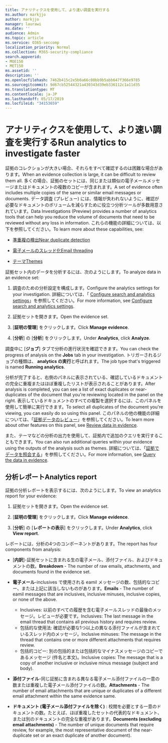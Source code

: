 ```yaml
---
title: アナリティクスを使用して、より速い調査を実行する
ms.author: markjjo
author: markjjo
manager: laurawi
ms.date: ''
audience: Admin
ms.topic: article
ms.service: O365-seccomp
localization_priority: Normal
ms.collection: M365-security-compliance
search.appverid:
- MOE150
- MET150
ms.assetid: ''
description: ''
ms.openlocfilehash: 7462b415c2e5b0a66c08bb9b5abb647f366e9785
ms.sourcegitcommit: 9d67cb52544321a430343d39eb336112c1a11d35
ms.translationtype: MT
ms.contentlocale: ja-JP
ms.lasthandoff: 05/17/2019
ms.locfileid: "34153659"
---
```

# <a name="run-analytics-to-investigate-faster"></a><span data-ttu-id="3ccfb-102">アナリティクスを使用して、より速い調査を実行する</span><span class="sxs-lookup"><span data-stu-id="3ccfb-102">Run analytics to investigate faster</span></span>

<span data-ttu-id="3ccfb-103">証拠のコレクションが大きい場合、それらをすべて確認するのは困難な場合があります。</span><span class="sxs-lookup"><span data-stu-id="3ccfb-103">When an evidence collection is large, it can be difficult to review them all.</span></span> <span data-ttu-id="3ccfb-104">多くの場合、証拠のセットには、同じまたは類似の電子メールメッセージまたはドキュメントの複数のコピーが含まれます。</span><span class="sxs-lookup"><span data-stu-id="3ccfb-104">A set of evidence often includes multiple copies of the same or similar email messages or documents.</span></span> <span data-ttu-id="3ccfb-105">データ調査 (プレビュー) には、情報が失われないように、確認が必要なドキュメントのボリュームを減らすために役立つ分析ツールが多数用意されています。</span><span class="sxs-lookup"><span data-stu-id="3ccfb-105">Data Investigations (Preview) provides a number of analytics tools that can help you reduce the volume of documents that need to be reviewed without any loss in information.</span></span> <span data-ttu-id="3ccfb-106">これらの機能の詳細については、以下を参照してください。</span><span class="sxs-lookup"><span data-stu-id="3ccfb-106">To learn more about these capabilities, see:</span></span>

- [<span data-ttu-id="3ccfb-107">準重複の検出</span><span class="sxs-lookup"><span data-stu-id="3ccfb-107">Near duplicate detection</span></span>](near-duplicates.md)

- [<span data-ttu-id="3ccfb-108">電子メールのスレッド化</span><span class="sxs-lookup"><span data-stu-id="3ccfb-108">Email threading</span></span>](email-threading.md)

- [<span data-ttu-id="3ccfb-109">テーマ</span><span class="sxs-lookup"><span data-stu-id="3ccfb-109">Themes</span></span>](themes.md)

<span data-ttu-id="3ccfb-110">証拠セット内のデータを分析するには、次のようにします。</span><span class="sxs-lookup"><span data-stu-id="3ccfb-110">To analyze data in an evidence set:</span></span>

1. <span data-ttu-id="3ccfb-111">調査のための分析設定を構成します。</span><span class="sxs-lookup"><span data-stu-id="3ccfb-111">Configure the analytics settings for your investigation.</span></span> <span data-ttu-id="3ccfb-112">詳細については、「 [Configure search and analytics settings](configure-search-analytics-settings.md)」を参照してください。</span><span class="sxs-lookup"><span data-stu-id="3ccfb-112">For more information, see [Configure search and analytics settings](configure-search-analytics-settings.md).</span></span>

2. <span data-ttu-id="3ccfb-113">証拠セットを開きます。</span><span class="sxs-lookup"><span data-stu-id="3ccfb-113">Open the evidence set.</span></span>

3. <span data-ttu-id="3ccfb-114">[**証明の管理**] をクリックします。</span><span class="sxs-lookup"><span data-stu-id="3ccfb-114">Click **Manage evidence**.</span></span>

4. <span data-ttu-id="3ccfb-115">[**分析**] の [**分析**] をクリックします。</span><span class="sxs-lookup"><span data-stu-id="3ccfb-115">Under **Analytics**, click **Analyze**.</span></span>

<span data-ttu-id="3ccfb-116">調査中に [**ジョブ**] タブで分析の進行状況を確認できます。</span><span class="sxs-lookup"><span data-stu-id="3ccfb-116">You can check the progress of analysis on the **Jobs** tab in your investigation.</span></span> <span data-ttu-id="3ccfb-117">トリガーされるジョブの種類は、 **analytics の実行**と呼ばれます。</span><span class="sxs-lookup"><span data-stu-id="3ccfb-117">The job type that's triggered is named **Running analytics**.</span></span>

 <span data-ttu-id="3ccfb-118">分析が完了すると、右側のパネルに表示されている、確認しているドキュメントの完全に重複またはほぼ重複したリストが表示されることがあります。</span><span class="sxs-lookup"><span data-stu-id="3ccfb-118">After analysis is completed, you can see a list of exact duplicates or near-duplicates of the document that you're reviewing located in the panel on the right.</span></span> <span data-ttu-id="3ccfb-119">表示しているドキュメントのすべての複製を選択するには、このパネルを使用して簡単に実行できます。</span><span class="sxs-lookup"><span data-stu-id="3ccfb-119">To select all duplicates of the document you're viewing, you can easily do so using this panel.</span></span> <span data-ttu-id="3ccfb-120">このパネルの他の機能の詳細については、「[証拠データのレビュー](review-data-in-evidence.md)」を参照してください。</span><span class="sxs-lookup"><span data-stu-id="3ccfb-120">To learn more about other features on this panel, see [Review data in evidence](review-data-in-evidence.md).</span></span> 

<span data-ttu-id="3ccfb-121">また、テーマなどの分析の出力を使用して、証拠内で追加のクエリを実行することもできます。</span><span class="sxs-lookup"><span data-stu-id="3ccfb-121">You can also run additional queries within your evidence using the outputs of the analysis such as themes.</span></span> <span data-ttu-id="3ccfb-122">詳細については、「[証拠でデータを照会する](evidence-query.md)」を参照してください。</span><span class="sxs-lookup"><span data-stu-id="3ccfb-122">For more information, see [Query the data in evidence](evidence-query.md).</span></span>

## <a name="analytics-report"></a><span data-ttu-id="3ccfb-123">分析レポート</span><span class="sxs-lookup"><span data-stu-id="3ccfb-123">Analytics report</span></span>

<span data-ttu-id="3ccfb-124">証拠の分析レポートを表示するには、次のようにします。</span><span class="sxs-lookup"><span data-stu-id="3ccfb-124">To view an analytics report for your evidence:</span></span>

1. <span data-ttu-id="3ccfb-125">証拠セットを開きます。</span><span class="sxs-lookup"><span data-stu-id="3ccfb-125">Open the evidence set.</span></span>

2. <span data-ttu-id="3ccfb-126">[**証明の管理**] をクリックします。</span><span class="sxs-lookup"><span data-stu-id="3ccfb-126">Click **Manage evidence**.</span></span>

3. <span data-ttu-id="3ccfb-127">[**分析**] の [**レポートの表示**] をクリックします。</span><span class="sxs-lookup"><span data-stu-id="3ccfb-127">Under **Analytics**, click **View report**.</span></span>

<span data-ttu-id="3ccfb-128">レポートには、分析の4つのコンポーネントがあります。</span><span class="sxs-lookup"><span data-stu-id="3ccfb-128">The report has four components from analysis:</span></span>

- <span data-ttu-id="3ccfb-129">[**内訳**]-証拠セットに含まれる生の電子メール、添付ファイル、およびドキュメントの数。</span><span class="sxs-lookup"><span data-stu-id="3ccfb-129">**Breakdown** - The number of raw emails, attachments, and documents found in the evidence set.</span></span>

- <span data-ttu-id="3ccfb-130">**電子メール**-inclusives で使用される eamil メッセージの数、包括的なコピー、または上記に該当しないものがあります。</span><span class="sxs-lookup"><span data-stu-id="3ccfb-130">**Emails** - The number of eamil messages that are inclusives, inclusive minuses, inclusive copies, or none of the above.</span></span>
   - <span data-ttu-id="3ccfb-131">Inclusives: 以前のすべての履歴を含む電子メールスレッドの最後のメッセージ。レビューが必要です。</span><span class="sxs-lookup"><span data-stu-id="3ccfb-131">Inclusives: The last message in the email thread that contains all previous history and requires review.</span></span>
   - <span data-ttu-id="3ccfb-132">包括的な使用法: 確認が必要な1つ以上の異なる添付ファイルが含まれているスレッド内のメッセージ。</span><span class="sxs-lookup"><span data-stu-id="3ccfb-132">Inclusive minuses: The message in the thread that contains one or more different attachments that requires review.</span></span>
   - <span data-ttu-id="3ccfb-133">包括的コピー: 別の包括的または包括的なマイナスメッセージのコピーであるメッセージ (件名と本文)。</span><span class="sxs-lookup"><span data-stu-id="3ccfb-133">Inclusive copies: The message that is a copy of another inclusive or inclusive minus message (subject and body).</span></span>

- <span data-ttu-id="3ccfb-134">**添付ファイル**-同じ証拠に含まれる異なる電子メール添付ファイルの一意の数または重複した電子メール添付ファイルの数。</span><span class="sxs-lookup"><span data-stu-id="3ccfb-134">**Attachments** - The number of email attachments that are unique or duplicates of a different email attachment within the same evidence same.</span></span>

- <span data-ttu-id="3ccfb-135">**ドキュメント (電子メール添付ファイルを除く)** : 校閲を必要とする一意のドキュメントの数。たとえば、ほぼ重複したセットの代表的なドキュメント、または別のドキュメントの完全な重複があります。</span><span class="sxs-lookup"><span data-stu-id="3ccfb-135">**Documents (excluding email attachments)** - The number of unique documents that require review, for example, the most representative document of the near-duplicate set or an exact duplicate of another document).</span></span>